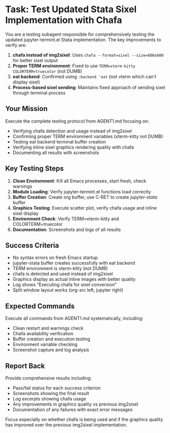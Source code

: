 # Task: Test Updated Stata Sixel Implementation with Chafa

You are a testing subagent responsible for comprehensively testing the updated jupyter-termint.el Stata implementation. The key improvements to verify are:

1. **chafa instead of img2sixel**: Uses `chafa --format=sixel --size=800x600` for better sixel output
2. **Proper TERM environment**: Fixed to use `TERM=xterm-kitty COLORTERM=truecolor` (not DUMB)
3. **eat backend**: Confirmed using `:backend 'eat` (not vterm which can't display sixel)
4. **Process-based sixel sending**: Maintains fixed approach of sending sixel through terminal process

## Your Mission

Execute the complete testing protocol from AGENT1.md focusing on:
- Verifying chafa detection and usage instead of img2sixel
- Confirming proper TERM environment variables (xterm-kitty not DUMB)
- Testing eat backend terminal buffer creation
- Verifying inline sixel graphics rendering quality with chafa
- Documenting all results with screenshots

## Key Testing Steps

1. **Clean Environment**: Kill all Emacs processes, start fresh, check warnings
2. **Module Loading**: Verify jupyter-termint.el functions load correctly
3. **Buffer Creation**: Create org buffer, use C-RET to create *jupyter-stata* buffer
4. **Graphics Testing**: Execute scatter plot, verify chafa usage and inline sixel display
5. **Environment Check**: Verify TERM=xterm-kitty and COLORTERM=truecolor
6. **Documentation**: Screenshots and logs of all results

## Success Criteria

- No syntax errors on fresh Emacs startup
- jupyter-stata buffer creates successfully with eat backend  
- TERM environment is xterm-kitty (not DUMB)
- chafa is detected and used instead of img2sixel
- Graphics display as actual inline images with better quality
- Log shows "Executing chafa for sixel conversion"
- Split window layout works (org-src left, jupyter right)

## Expected Commands

Execute all commands from AGENT1.md systematically, including:
- Clean restart and warnings check
- Chafa availability verification
- Buffer creation and execution testing
- Environment variable checking
- Screenshot capture and log analysis

## Report Back

Provide comprehensive results including:
- Pass/fail status for each success criterion
- Screenshots showing the final result
- Log excerpts showing chafa usage
- Any improvements in graphics quality vs previous img2sixel
- Documentation of any failures with exact error messages

Focus especially on whether chafa is being used and if the graphics quality has improved over the previous img2sixel implementation.